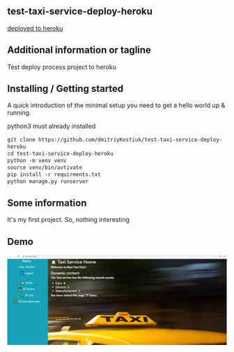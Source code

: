 ## test-taxi-service-deploy-heroku
[deployed to heroku](https://test-taxi-service.herokuapp.com/)
## Additional information or tagline

Test deploy process project to heroku

## Installing / Getting started
A quick introduction of the minimal setup you need to get a hello world up & running.

python3 must already installed

```shell
git clone https://github.com/dmitriyKostiuk/test-taxi-service-deploy-heroku
cd test-taxi-service-deploy-heroku
python -m venv venv
source venv/bin/avtivate
pip install -r requirments.txt
python manage.py runserver
```

## Some information
It's my first project. So, nothing interesting

## Demo

![website Interfase](demo.png)